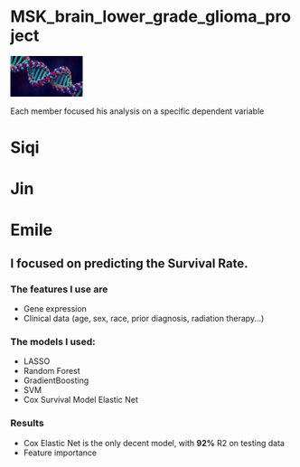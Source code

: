 # MSK_brain_lower_grade_glioma_project

<img src="image.jpg" width="128"/>

Each member focused his analysis on a specific dependent variable

# Siqi

# Jin

# Emile

## I focused on predicting the **Survival Rate**. 

### The features I use are
- Gene expression
- Clinical data (age, sex, race, prior diagnosis, radiation therapy...)

### The models I used:

- LASSO
- Random Forest
- GradientBoosting
- SVM
- Cox Survival Model Elastic Net

### Results
- Cox Elastic Net is the only decent model, with **92%** R2 on testing data
- Feature importance